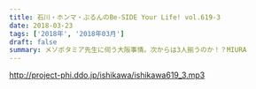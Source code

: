```yaml
---
title: 石川・ホンマ・ぶるんのBe-SIDE Your Life! vol.619-3
date: 2018-03-23
tags: ['2018年', '2018年03月']
draft: false
summary: メソポタミア先生に伺う大阪事情。次からは3人揃うのか！？MIURA
---
```


http://project-phi.ddo.jp/ishikawa/ishikawa619_3.mp3
